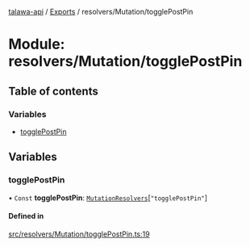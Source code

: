 [talawa-api](../README.md) / [Exports](../modules.md) / resolvers/Mutation/togglePostPin

# Module: resolvers/Mutation/togglePostPin

## Table of contents

### Variables

- [togglePostPin](resolvers_Mutation_togglePostPin.md#togglepostpin)

## Variables

### togglePostPin

• `Const` **togglePostPin**: [`MutationResolvers`](types_generatedGraphQLTypes.md#mutationresolvers)[``"togglePostPin"``]

#### Defined in

[src/resolvers/Mutation/togglePostPin.ts:19](https://github.com/PalisadoesFoundation/talawa-api/blob/c199cfb/src/resolvers/Mutation/togglePostPin.ts#L19)

